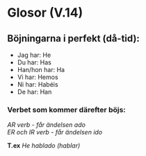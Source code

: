 # Glosor (V.14)

## Böjningarna i perfekt (då-tid):

- Jag har: He
- Du har: Has
- Han/hon har: Ha
- Vi har: Hemos
- Ni har: Habéis
- De har: Han


### Verbet som kommer därefter böjs:     
_AR verb - får ändelsen ado_     
_ER och IR verb - får ändelsen ido_

**T.ex** _He hablado (hablar)_
